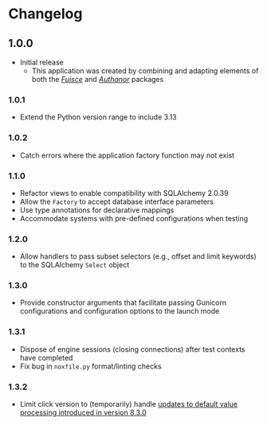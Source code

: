# Changelog


## 1.0.0

- Initial release
  - This application was created by combining and adapting elements of both the [_Fuisce_](https://github.com/mitchnegus/fuisce/blob/main/CHANGELOG.md) and [_Authanor_](https://github.com/mitchnegus/authanor/blob/main/CHANGELOG.md) packages

### 1.0.1

- Extend the Python version range to include 3.13

### 1.0.2

- Catch errors where the application factory function may not exist

### 1.1.0

- Refactor views to enable compatibility with SQLAlchemy 2.0.39
- Allow the `Factory` to accept database interface parameters
- Use type annotations for declarative mappings
- Accommodate systems with pre-defined configurations when testing

### 1.2.0

- Allow handlers to pass subset selectors (e.g., offset and limit keywords) to the SQLAlchemy `Select` object

### 1.3.0

- Provide constructor arguments that facilitate passing Gunicorn configurations and configuration options to the launch mode

### 1.3.1

- Dispose of engine sessions (closing connections) after test contexts have completed
- Fix bug in `noxfile.py` format/linting checks

### 1.3.2

- Limit click version to (temporarily) handle [updates to default value processing introduced in version 8.3.0](https://github.com/pallets/click/blob/main/CHANGES.rst#version-830)
